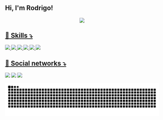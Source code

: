 ## Hi, I'm Rodrigo!
<div align="center">
  <a href="https://github.com/RodrigoAbdalla">
  <img align="center" src="https://github-readme-stats.vercel.app/api?username=RodrigoAbdalla&show_icons=true&theme=algolia&include_all_commits=true&count_private=true&hide=prs,contribs"/>
</div>
  
## 🚀 Skills ⤵️   
<div>
  <img   src="https://img.shields.io/badge/JavaScript-323330?style=for-the-badge&logo=javascript&logoColor=F7DF1E">
  <img   src="https://img.shields.io/badge/CSS3-1572B6?style=for-the-badge&logo=css3&logoColor=white">
  <img   src="https://img.shields.io/badge/HTML5-E34F26?style=for-the-badge&logo=html5&logoColor=white">
  <img   src="https://img.shields.io/badge/Python-14354C?style=for-the-badge&logo=python&logoColor=white">
  <img   src="https://img.shields.io/badge/C-00599C?style=for-the-badge&logo=c&logoColor=white">
  <img   src="https://img.shields.io/badge/Java-ED8B00?style=for-the-badge&logo=java&logoColor=white">
</div>
  
  
  ## 🚀 Social networks ⤵️ 
 
<div > 
  <a  href="https://instagram.com/rodrigo.abdalla" target="_blank"><img src="https://img.shields.io/badge/Instagram-E4405F?style=for-the-badge&logo=instagram&logoColor=white" target="_blank"></a>
  <a  href = "mailto:rodrigo_abdalla@outlook.com"><img src="https://img.shields.io/badge/-Gmail-%23333?style=for-the-badge&logo=gmail&logoColor=white" target="_blank"></a>
  <a  href="https://www.linkedin.com/in/rodrigo-abdalla-83511a163" target="_blank"><img src="https://img.shields.io/badge/LinkedIn-0077B5?style=for-the-badge&logo=linkedin&logoColor=white" target="_blank"></a> 
 </div>
  
 
  
  ![Snake animation](https://github.com/RodrigoAbdalla/RodrigoAbdalla/blob/output/github-contribution-grid-snake.svg)
 

